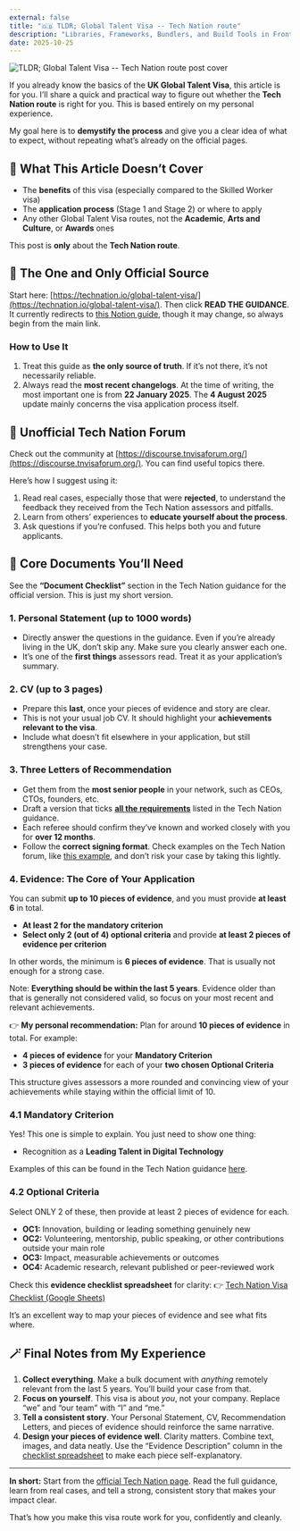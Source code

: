 ```yaml
---
external: false
title: "🇬🇧 TLDR; Global Talent Visa -- Tech Nation route"
description: "Libraries, Frameworks, Bundlers, and Build Tools in Frontend Engineering: An Engineering Perspective"
date: 2025-10-25
---
```


![TLDR; Global Talent Visa -- Tech Nation route post cover](/images/blog/global-talent-tech-nation-visa_cover_1200*627.png)

If you already know the basics of the **UK Global Talent Visa**, this article is for you. I’ll share a quick and practical way to figure out whether the **Tech Nation route** is right for you. This is based entirely on my personal experience.

My goal here is to **demystify the process** and give you a clear idea of what to expect, without repeating what’s already on the official pages.

## 🚫 What This Article Doesn’t Cover

- The **benefits** of this visa (especially compared to the Skilled Worker visa)
- The **application process** (Stage 1 and Stage 2) or where to apply
- Any other Global Talent Visa routes, not the **Academic**, **Arts and Culture**, or **Awards** ones

This post is **only** about the **Tech Nation route**.

## 📘 The One and Only Official Source

Start here: [https://technation.io/global-talent-visa/](https://technation.io/global-talent-visa/). Then click **READ THE GUIDANCE**. It currently redirects to [this Notion guide](https://technation-globaltalentvisa-guide.notion.site/), though it may change, so always begin from the main link.

### How to Use It

1. Treat this guide as **the only source of truth**. If it’s not there, it’s not necessarily reliable.
2. Always read the **most recent changelogs**. At the time of writing, the most important one is from **22 January 2025**. The **4 August 2025** update mainly concerns the visa application process itself.

## 💬 Unofficial Tech Nation Forum

Check out the community at [https://discourse.tnvisaforum.org/](https://discourse.tnvisaforum.org/). You can find useful topics there.

Here’s how I suggest using it:

1. Read real cases, especially those that were **rejected**, to understand the feedback they received from the Tech Nation assessors and pitfalls.
2. Learn from others’ experiences to **educate yourself about the process**.
3. Ask questions if you’re confused. This helps both you and future applicants.

## 🧾 Core Documents You’ll Need

See the **“Document Checklist”** section in the Tech Nation guidance for the official version. This is just my short version.

### 1. Personal Statement (up to 1000 words)

- Directly answer the questions in the guidance. Even if you’re already living in the UK, don’t skip any. Make sure you clearly answer each one.
- It’s one of the **first things** assessors read. Treat it as your application’s summary.

### 2. CV (up to 3 pages)

- Prepare this **last**, once your pieces of evidence and story are clear.
- This is not your usual job CV. It should highlight your **achievements relevant to the visa**.
- Include what doesn’t fit elsewhere in your application, but still strengthens your case.

### 3. Three Letters of Recommendation

- Get them from the **most senior people** in your network, such as CEOs, CTOs, founders, etc.
- Draft a version that ticks [**all the requirements**](https://arc.net/l/quote/ptnghvhx) listed in the Tech Nation guidance.
- Each referee should confirm they’ve known and worked closely with you for **over 12 months**.
- Follow the **correct signing format**. Check examples on the Tech Nation forum, like [this example](https://discourse.tnvisaforum.org/t/docusign-solution-tip-2023-heres-how-to-auto-include-certificate-dont-merge-pdfs/6348), and don’t risk your case by taking this lightly.

### 4. Evidence: The Core of Your Application

You can submit **up to 10 pieces of evidence**, and you must provide **at least 6** in total.

- **At least 2 for the mandatory criterion**
- **Select only 2 (out of 4) optional criteria** and provide **at least 2 pieces of evidence per criterion**

In other words, the minimum is **6 pieces of evidence**. That is usually not enough for a strong case.

Note: **Everything should be within the last 5 years**. Evidence older than that is generally not considered valid, so focus on your most recent and relevant achievements.

👉 **My personal recommendation:**
Plan for around **10 pieces of evidence** in total. For example:

- **4 pieces of evidence** for your **Mandatory Criterion**
- **3 pieces of evidence** for each of your **two chosen Optional Criteria**

This structure gives assessors a more rounded and convincing view of your achievements while staying within the official limit of 10.

### 4.1 Mandatory Criterion

Yes! This one is simple to explain. You just need to show one thing:

- Recognition as a **Leading Talent in Digital Technology**

Examples of this can be found in the Tech Nation guidance [here](https://arc.net/l/quote/fmxanedb).

### 4.2 Optional Criteria

Select ONLY 2 of these, then provide at least 2 pieces of evidence for each.

- **OC1:** Innovation, building or leading something genuinely new
- **OC2:** Volunteering, mentorship, public speaking, or other contributions outside your main role
- **OC3:** Impact, measurable achievements or outcomes
- **OC4:** Academic research, relevant published or peer-reviewed work

Check this **evidence checklist spreadsheet** for clarity:
👉 [Tech Nation Visa Checklist (Google Sheets)](https://docs.google.com/spreadsheets/d/1PbyuokO2h5baY2awsmwHAXWKWYNZBGg0)

It’s an excellent way to map your pieces of evidence and see what fits where.

## 🪄 Final Notes from My Experience

1. **Collect everything**. Make a bulk document with *anything* remotely relevant from the last 5 years. You’ll build your case from that.
2. **Focus on yourself**. This visa is about *you*, not your company. Replace “we” and “our team” with “I” and “me.”
3. **Tell a consistent story**. Your Personal Statement, CV, Recommendation Letters, and pieces of evidence should reinforce the same narrative.
4. **Design your pieces of evidence well**. Clarity matters. Combine text, images, and data neatly. Use the “Evidence Description” column in the [checklist spreadsheet](https://docs.google.com/spreadsheets/d/1PbyuokO2h5baY2awsmwHAXWKWYNZBGg0) to make each piece self-explanatory.

---

**In short:**
Start from the [official Tech Nation page](https://technation.io/global-talent-visa/). Read the full guidance, learn from real cases, and tell a strong, consistent story that makes your impact clear.

That’s how you make this visa route work for you, confidently and cleanly.
